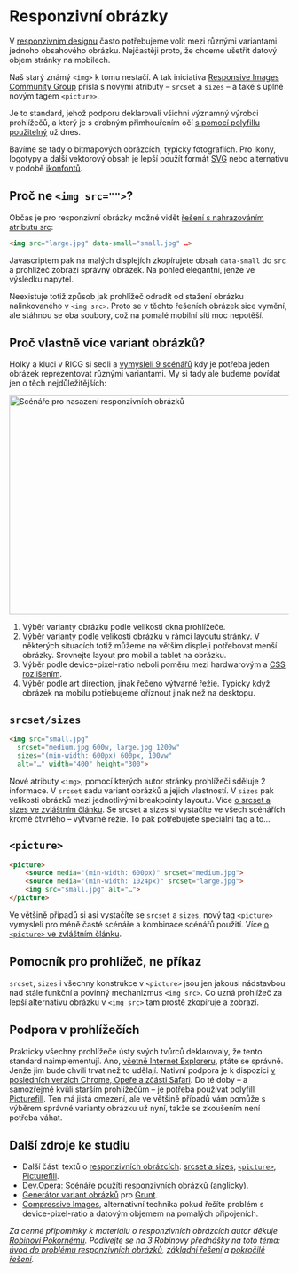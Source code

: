# Responzivní obrázky

V [responzivním designu](http://www.vzhurudolu.cz/responzivn-design) často potřebujeme volit mezi různými variantami jednoho obsahového obrázku. Nejčastěji proto, že chceme ušetřit datový objem stránky na mobilech.

Naš starý známý `<img>` k tomu nestačí. A tak iniciativa [Responsive Images Community Group](http://responsiveimages.org/) přišla s novými atributy – `srcset` a `sizes` – a také s úplně novým tagem `<picture>`.

Je to standard, jehož podporu deklarovali všichni významný výrobci prohlížečů, a který je s drobným přimhouřením očí [s pomocí polyfillu použitelný](http://www.vzhurudolu.cz/prirucka/picturefill) už dnes.

Bavíme se tady o bitmapových obrázcích, typicky fotografiích. Pro ikony, logotypy a další vektorový obsah je lepší použít formát [SVG](http://www.vzhurudolu.cz/prirucka/svg) nebo alternativu v podobě [ikonfontů](http://css-tricks.com/examples/IconFont/).

## Proč ne `<img src="">`?

Občas je pro responzivní obrázky možné vidět [řešení s nahrazováním atributu src](http://responsejs.com/):

```html
<img src="large.jpg" data-small="small.jpg" …>
```

Javascriptem pak na malých displejích zkopírujete obsah `data-small` do `src` a prohlížeč zobrazí správný obrázek. Na pohled elegantní, jenže ve výsledku napytel.

Neexistuje totiž způsob jak prohlížeč odradit od stažení obrázku nalinkovaného v `<img src>`. Proto se v těchto řešeních obrázek sice vymění, ale stáhnou se oba soubory, což na pomalé mobilní síti moc nepotěší.

## Proč vlastně více variant obrázků?

Holky a kluci v RICG si sedli a [vymysleli 9 scénářů](http://usecases.responsiveimages.org/#use-cases) kdy je potřeba jeden obrázek reprezentovat různými variantami. My si tady ale budeme povídat jen o těch nejdůležitějších:

<img class="picture" src="content/schemes/rwd-obrazky-priklad-layout.jpg" width="700" height="394" alt="Scénáře pro nasazení responzivních obrázků">

1. Výběr varianty obrázku podle velikosti okna prohlížeče.
2. Výběr varianty podle velikosti obrázku v rámci layoutu stránky. V některých situacích totiž můžeme na větším displeji potřebovat menší obrázky. Srovnejte layout pro mobil a tablet na obrázku.
3. Výběr podle device-pixel-ratio neboli poměru mezi hardwarovým a [CSS rozlišením](http://www.vzhurudolu.cz/prirucka/css-pixel).
4. Výběr podle art direction, jinak řečeno výtvarné řežie. Typicky když obrázek na mobilu potřebujeme oříznout jinak než na desktopu.

## `srcset/sizes`

```html
<img src="small.jpg"
  srcset="medium.jpg 600w, large.jpg 1200w"
  sizes="(min-width: 600px) 600px, 100vw"
  alt="…" width="400" height="300">
```

Nové atributy `<img>`, pomocí kterých autor stránky prohlížeči sděluje 2 informace. V `srcset` sadu variant obrázků a jejich vlastností. V `sizes` pak velikosti obrázků mezi jednotlivými breakpointy layoutu. Více [o srcset a sizes ve zvláštním článku](http://www.vzhurudolu.cz/prirucka/srcset-sizes). Se srcset a sizes si vystačíte ve všech scénářích kromě čtvrtého – výtvarné režie. To pak potřebujete speciální tag a to…

## `<picture>`

```html
<picture>
    <source media="(min-width: 600px)" srcset="medium.jpg">
    <source media="(min-width: 1024px)" srcset="large.jpg">
    <img src="small.jpg" alt="…">
</picture>
```

Ve většině případů si asi vystačíte se `srcset` a `sizes`, nový tag `<picture>` vymysleli pro méně časté scénáře a kombinace scénářů použití. Více [o ](http://www.vzhurudolu.cz/prirucka/picture)[`<picture>`](http://www.vzhurudolu.cz/prirucka/picture)[ ve zvláštním článku](http://www.vzhurudolu.cz/prirucka/picture).

## Pomocník pro prohlížeč, ne příkaz

`srcset`, `sizes` i všechny konstrukce v `<picture>` jsou jen jakousi nádstavbou nad stále funkční a povinný mechanizmus `<img src>`. Co uzná prohlížeč za lepší alternativu obrázku v `<img src>` tam prostě zkopíruje a zobrazí.

## Podpora v prohlížečích

Prakticky všechny prohlížeče ústy svých tvůrců deklarovaly, že tento standard naimplementují. Ano, [včetně Internet Exploreru](http://blogs.msdn.com/b/ie/archive/2014/12/08/status-roadmap-update-srcset-lt-main-gt-element-and-date-inputs-in-development.aspx), ptáte se správně. Jenže jim bude chvíli trvat než to udělají. Nativní podpora je k dispozici [v posledních verzích Chrome, Opeře a zčásti Safari](http://caniuse.com/#feat=srcset). Do té doby – a samozřejmě kvůli starším prohlížečům – je potřeba používat polyfill [Picturefill](http://www.vzhurudolu.cz/prirucka/picturefill). Ten má jistá omezení, ale ve většině případů vám pomůže s výběrem správné varianty obrázku už nyní, takže se zkoušením není potřeba váhat.


## Další zdroje ke studiu

* Další části textů o [responzivních obrázcích](http://www.vzhurudolu.cz/prirucka/responzivni-obrazky): [srcset a sizes](http://www.vzhurudolu.cz/prirucka/srcset-sizes), [`<picture>`](http://www.vzhurudolu.cz/prirucka/picture), [Picturefill](http://www.vzhurudolu.cz/prirucka/picturefill).
* [Dev.Opera: Scénáře použítí responzivních obrázků ](https://dev.opera.com/articles/responsive-images/)(anglicky).
* [Generátor variant obrázků](https://github.com/andismith/grunt-responsive-images) pro [Grunt](http://www.vzhurudolu.cz/prirucka/grunt).
* [Compressive Images](http://www.filamentgroup.com/lab/compressive-images.html), alternativní technika pokud řešíte problém s device-pixel-ratio a datovým objemem na pomalých připojeních.


*Za cenné připomínky k materiálu o responzivních obrázcích autor děkuje [Robinovi Pokornému](http://robinpokorny.com/). Podívejte se na 3 Robinovy přednášky na toto téma: [úvod do problému responzivních obrázků](https://www.youtube.com/watch?v=PG2SZQjqKtw), [základní řešení](https://www.youtube.com/watch?v=3yzl4XG1524) a [pokročilé řešení](https://www.youtube.com/watch?v=vmj7tCBVJ6w).*
